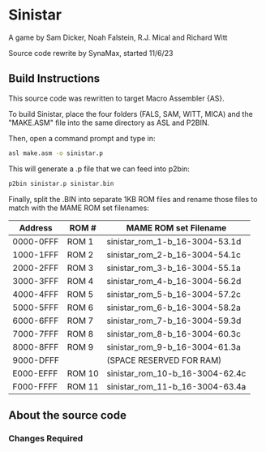 # Sinistar
A game by Sam Dicker, Noah Falstein, R.J. Mical and Richard Witt

Source code rewrite by SynaMax, started 11/6/23

## Build Instructions

This source code was rewritten to target Macro Assembler {AS}.

To build Sinistar, place the four folders (FALS, SAM, WITT, MICA) and the "MAKE.ASM" file into the same directory as ASL and P2BIN.

Then, open a command prompt and type in:

```sh
asl make.asm -o sinistar.p
```
This will generate a .p file that we can feed into p2bin:

```sh
p2bin sinistar.p sinistar.bin
```

Finally, split the .BIN into separate 1KB ROM files and rename those files to match with the MAME ROM set filenames:

Address|ROM #|MAME ROM set Filename
| --- | --- | --- |
0000-0FFF|ROM 1|sinistar_rom_1-b_16-3004-53.1d
1000-1FFF|ROM 2|sinistar_rom_2-b_16-3004-54.1c
2000-2FFF|ROM 3|sinistar_rom_3-b_16-3004-55.1a
3000-3FFF|ROM 4|sinistar_rom_4-b_16-3004-56.2d
4000-4FFF|ROM 5|sinistar_rom_5-b_16-3004-57.2c
5000-5FFF|ROM 6|sinistar_rom_6-b_16-3004-58.2a
6000-6FFF|ROM 7|sinistar_rom_7-b_16-3004-59.3d
7000-7FFF|ROM 8|sinistar_rom_8-b_16-3004-60.3c
8000-8FFF|ROM 9|sinistar_rom_9-b_16-3004-61.3a
9000-DFFF| |(SPACE RESERVED FOR RAM)
E000-EFFF|ROM 10|sinistar_rom_10-b_16-3004-62.4c
F000-FFFF|ROM 11|sinistar_rom_11-b_16-3004-63.4a

## About the source code

### Changes Required
